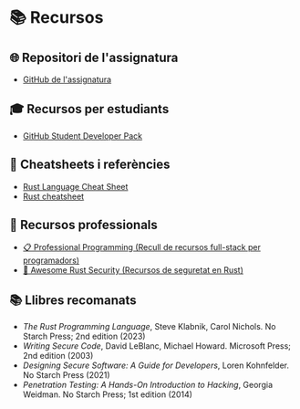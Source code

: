 # 📚 Recursos

## 🌐 Repositori de l'assignatura

- [GitHub de l'assignatura](https://github.com/curs-git-fp)

## 🎓 Recursos per estudiants

- [GitHub Student Developer Pack](https://education.github.com/pack)

## 📖 Cheatsheets i referències

- [Rust Language Cheat Sheet](https://cheats.rs/)
- [Rust cheatsheet](https://quickref.me/rust.html)

## 💼 Recursos professionals

- [📋 Professional Programming (Recull de recursos full-stack per programadors)](https://github.com/charlax/professional-programming)
- [🔐 Awesome Rust Security (Recursos de seguretat en Rust)](https://github.com/osirislab/awesome-rust-security)

## 📚 Llibres recomanats

- _The Rust Programming Language_, Steve Klabnik, Carol Nichols. No Starch Press; 2nd edition (2023)
- _Writing Secure Code_, David LeBlanc, Michael Howard. Microsoft Press; 2nd edition (2003)
- _Designing Secure Software: A Guide for Developers_, Loren Kohnfelder. No Starch Press (2021)
- _Penetration Testing: A Hands-On Introduction to Hacking_, Georgia Weidman. No Starch Press; 1st edition (2014)
